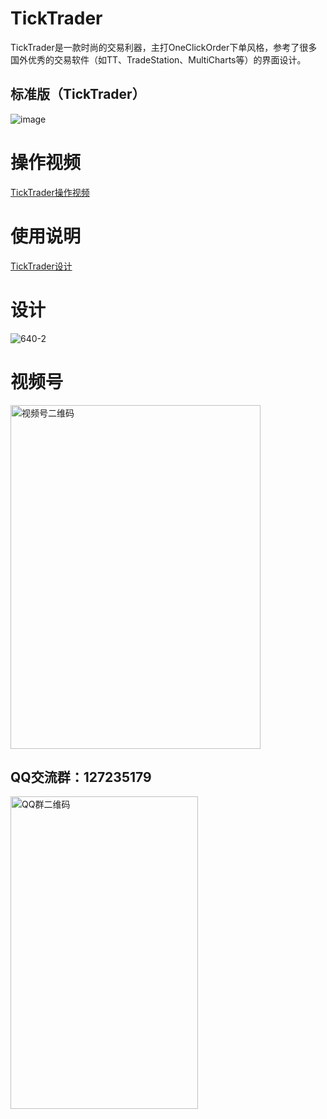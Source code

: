 # TickTrader
TickTrader是一款时尚的交易利器，主打OneClickOrder下单风格，参考了很多国外优秀的交易软件（如TT、TradeStation、MultiCharts等）的界面设计。

## 标准版（TickTrader）
![image](https://github.com/openctp/TickTrader/assets/83346523/ba3bcd24-f478-498d-80f4-29c18bbf5ff7)

# 操作视频
[TickTrader操作视频](https://www.zhihu.com/zvideo/1660276042894974976)

# 使用说明
[TickTrader设计](https://mp.weixin.qq.com/s?__biz=Mzk0ODI0NDE2Ng==&mid=2247484869&idx=1&sn=bdbd75b215c592911a07661d89c2a047&chksm=c36bde6cf41c577a358e4daa5ae56f447b89536a171aa67405afbb405eb71371eede32a2debb&token=1474093652&lang=zh_CN#rd)

# 设计
![640-2](https://github.com/openctp/TickTrader/assets/83346523/40bb2e20-2acb-4d4a-b8c7-815b6f6d852e)

# 视频号
<img src="https://github.com/openctp/TickTrader/assets/83346523/1751250f-22d4-4e13-8690-f0b62c8d2df8" alt="视频号二维码" width="400" height="550" />

## **QQ交流群：127235179**
<img src="https://user-images.githubusercontent.com/83346523/225706658-5dde7246-d837-4d13-9207-aea48b688184.png" alt="QQ群二维码" width="300" height="500" />
